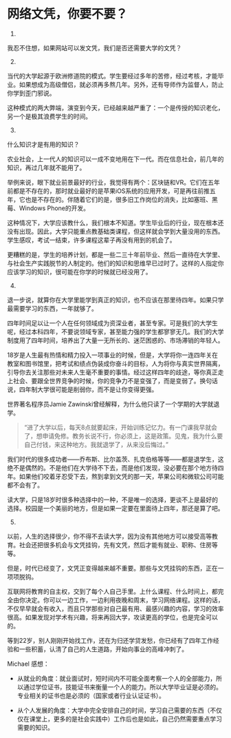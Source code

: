 # 网络文凭，你要不要？

1.

我忍不住想，如果网站可以发文凭，我们是否还需要大学的文凭？

2.

当代的大学起源于欧洲修道院的模式。学生要经过多年的苦修，经过考核，才能毕业。如果想成为高级僧侣，就必须再多熬几年。另外，还有导师作为监督人，防止你学到歪门邪说。

这种模式的两大弊端，演变到今天，已经越来越严重了：一个是传授的知识老化，另一个是极其浪费学生的时间。

3.

什么知识才是有用的知识？

农业社会，上一代人的知识可以一成不变地用在下一代。而在信息社会，前几年的知识，再过几年就不能用了。

举例来说，眼下就业前景最好的行业，我觉得有两个：区块链和VR。它们在五年前都是不存在的，那时就业最好的是苹果iOS系统的应用开发，可是再往前推五年，它也是不存在的。伴随着它们的是，很多旧工作岗位的消失，比如塞班、黑莓、Windows Phone的开发。

这种情况下，大学应该教什么，我们根本不知道。学生毕业后的行业，现在根本还没有出现。因此，大学只能重点教基础类课程，但这样就会学到大量没用的东西。学生感叹，考试一结束，许多课程这辈子再没有用到的机会了。

更糟糕的是，学生的培养计划，都是一些二三十年前毕业、然后一直待在大学里、与社会生产实践脱节的人制定的。他们的知识和思维早已过时了。这样的人指定你应该学习的知识，很可能在你学的时候就已经没用了。

4.

退一步说，就算你在大学里能学到真正的知识，也不应该在那里待四年。如果只学最需要学习的东西，一年就够了。

四年时间足以让一个人在任何领域成为资深业者，甚至专家。可是我们的大学生呢，经过本科四年，不要说领域专家，甚至能力强的学生都寥寥无几。我们的大学制度用了四年时间，培养出了大量一无所长的、迷茫困惑的、市场滞销的年轻人。

18岁是人生最有热情和精力投入一项事业的时候，但是，大学将你一连四年关在教室和图书馆里，把考试和绩点伪装成你奋斗的目标，人为将你与真实世界隔离，引导你去关注那些对未来人生毫不重要的事情。经过这样四年的歧途，等你真正走上社会、要跟全世界竞争的时候，你的竞争力不是变强了，而是变弱了。换句话说，四年制大学很可能是削弱你，而不是让你变得更强。

世界著名程序员Jamie Zawinski曾经解释，为什么他只读了一个学期的大学就退学。

> “进了大学以后，每天8点就要起床，开始训练记忆力。有一门课我早就会了，想申请免修。教务长说不行，你必须上，这是政策。见鬼，我为什么要自己付钱，来这种地方。我就退学了，从来没后悔过。”

我们时代的很多成功者——乔布斯、比尔盖茨、扎克伯格等等——都是退学生，这绝不是偶然的。不是他们在大学待不下去，而是他们发现，没必要在那个地方待四年。如果他们咬着牙忍受下去，熬到拿到文凭的那一天，苹果公司和微软公司可能都不会有了。

读大学，只是18岁时很多种选择中的一种，不是唯一的选择，更谈不上是最好的选择。校园是一个美丽的地方，但是如果一定要在里面待上四年，那还是算了吧。

5.

以前，人生的选择很少，你不得不去读大学，因为没有其他地方可以接受高等教育。社会还把很多机会与文凭挂钩，先有文凭，然后才能有就业、职称、住房等等。

但是，时代已经变了，文凭正变得越来越不重要。那些与文凭挂钩的东西，正在一项项脱钩。

互联网将教育的自主权，交到了每个人自己手里。上什么课程、什么时间上，都完全由你决定。你可以一边工作，一边利用夜晚和周末，学习网络课程。这样的话，不仅早早就会有收入，而且只学那些对自己最有用、最感兴趣的内容，学习的效率很高。如果发现对学术有兴趣，将来再回大学，攻读更高的学位，也是完全可以的。

等到22岁，别人刚刚开始找工作，还在为归还学贷发愁，你已经有了四年工作经验和一些积蓄，认清了自己的人生道路，开始向事业的高峰冲刺了。

Michael 感想：

- 从就业的角度：就业面试时，短时间内不可能全面考察一个人的全部能力，所以通过学位证书，技能证书来衡量一个人的能力。所以大学毕业证是必须的。专业相关的证书也是必须的（国家或者行业认证证书）。

- 从个人发展的角度：大学中完全安排自己的时间，学习自己需要的东西（不仅仅在课堂上，更多的是社会实践中）工作后也是如此，自己仍然需要重点学习需要的知识。
